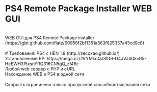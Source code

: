 # PS4 Remote Package Installer WEB GUI
<br />
WEB GUI для PS4 Remote Package Installer (https://gist.github.com/flatz/60956f2bf1351a563f625357a45cd9c8)<br />
<br />
# Требования:
PS4 с HEN 1.8 (http://zecoxao.github.io/) <br />
Установленный RPI https://mega.nz/#!rYMknQJS!D6-D4JVJ4QkvR5-HcEWH3f5xsnYRQ316CN5gQ_zf46c <br />
Любой web сервер с PHP и cURL <br />
Нахождение WEB и PS4 в одной сети <br />
<br />
Скорость ограничена только пропускной способностью вашей сети
